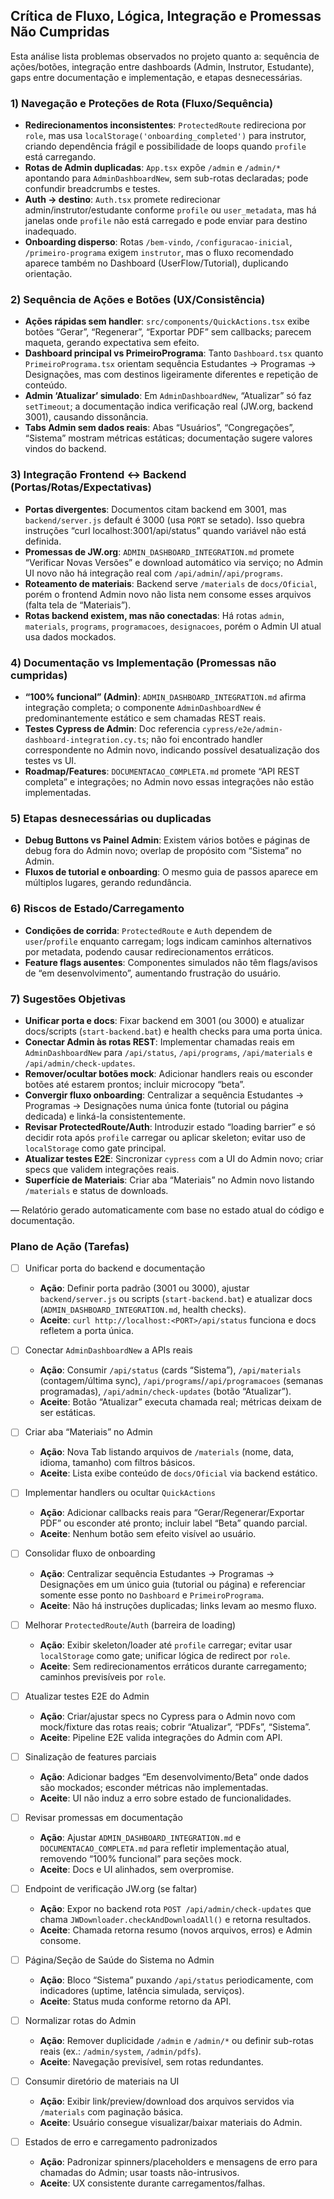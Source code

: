 ## Crítica de Fluxo, Lógica, Integração e Promessas Não Cumpridas

Esta análise lista problemas observados no projeto quanto a: sequência de ações/botões, integração entre dashboards (Admin, Instrutor, Estudante), gaps entre documentação e implementação, e etapas desnecessárias.

### 1) Navegação e Proteções de Rota (Fluxo/Sequência)
- **Redirecionamentos inconsistentes**: `ProtectedRoute` redireciona por `role`, mas usa `localStorage('onboarding_completed')` para instrutor, criando dependência frágil e possibilidade de loops quando `profile` está carregando.
- **Rotas de Admin duplicadas**: `App.tsx` expõe `/admin` e `/admin/*` apontando para `AdminDashboardNew`, sem sub-rotas declaradas; pode confundir breadcrumbs e testes.
- **Auth → destino**: `Auth.tsx` promete redirecionar admin/instrutor/estudante conforme `profile` ou `user_metadata`, mas há janelas onde `profile` não está carregado e pode enviar para destino inadequado.
- **Onboarding disperso**: Rotas `/bem-vindo`, `/configuracao-inicial`, `/primeiro-programa` exigem `instrutor`, mas o fluxo recomendado aparece também no Dashboard (UserFlow/Tutorial), duplicando orientação.

### 2) Sequência de Ações e Botões (UX/Consistência)
- **Ações rápidas sem handler**: `src/components/QuickActions.tsx` exibe botões “Gerar”, “Regenerar”, “Exportar PDF” sem callbacks; parecem maqueta, gerando expectativa sem efeito.
- **Dashboard principal vs PrimeiroPrograma**: Tanto `Dashboard.tsx` quanto `PrimeiroPrograma.tsx` orientam sequência Estudantes → Programas → Designações, mas com destinos ligeiramente diferentes e repetição de conteúdo.
- **Admin ‘Atualizar’ simulado**: Em `AdminDashboardNew`, “Atualizar” só faz `setTimeout`; a documentação indica verificação real (JW.org, backend 3001), causando dissonância.
- **Tabs Admin sem dados reais**: Abas “Usuários”, “Congregações”, “Sistema” mostram métricas estáticas; documentação sugere valores vindos do backend.

### 3) Integração Frontend ↔ Backend (Portas/Rotas/Expectativas)
- **Portas divergentes**: Documentos citam backend em 3001, mas `backend/server.js` default é 3000 (usa `PORT` se setado). Isso quebra instruções “curl localhost:3001/api/status” quando variável não está definida.
- **Promessas de JW.org**: `ADMIN_DASHBOARD_INTEGRATION.md` promete “Verificar Novas Versões” e download automático via serviço; no Admin UI novo não há integração real com `/api/admin`/`/api/programs`.
- **Roteamento de materiais**: Backend serve `/materials` de `docs/Oficial`, porém o frontend Admin novo não lista nem consome esses arquivos (falta tela de “Materiais”).
- **Rotas backend existem, mas não conectadas**: Há rotas `admin`, `materials`, `programs`, `programacoes`, `designacoes`, porém o Admin UI atual usa dados mockados.

### 4) Documentação vs Implementação (Promessas não cumpridas)
- **“100% funcional” (Admin)**: `ADMIN_DASHBOARD_INTEGRATION.md` afirma integração completa; o componente `AdminDashboardNew` é predominantemente estático e sem chamadas REST reais.
- **Testes Cypress de Admin**: Doc referencia `cypress/e2e/admin-dashboard-integration.cy.ts`; não foi encontrado handler correspondente no Admin novo, indicando possível desatualização dos testes vs UI.
- **Roadmap/Features**: `DOCUMENTACAO_COMPLETA.md` promete “API REST completa” e integrações; no Admin novo essas integrações não estão implementadas.

### 5) Etapas desnecessárias ou duplicadas
- **Debug Buttons vs Painel Admin**: Existem vários botões e páginas de debug fora do Admin novo; overlap de propósito com “Sistema” no Admin.
- **Fluxos de tutorial e onboarding**: O mesmo guia de passos aparece em múltiplos lugares, gerando redundância.

### 6) Riscos de Estado/Carregamento
- **Condições de corrida**: `ProtectedRoute` e `Auth` dependem de `user`/`profile` enquanto carregam; logs indicam caminhos alternativos por metadata, podendo causar redirecionamentos erráticos.
- **Feature flags ausentes**: Componentes simulados não têm flags/avisos de “em desenvolvimento”, aumentando frustração do usuário.

### 7) Sugestões Objetivas
- **Unificar porta e docs**: Fixar backend em 3001 (ou 3000) e atualizar docs/scripts (`start-backend.bat`) e health checks para uma porta única.
- **Conectar Admin às rotas REST**: Implementar chamadas reais em `AdminDashboardNew` para `/api/status`, `/api/programs`, `/api/materials` e `/api/admin/check-updates`.
- **Remover/ocultar botões mock**: Adicionar handlers reais ou esconder botões até estarem prontos; incluir microcopy “beta”.
- **Convergir fluxo onboarding**: Centralizar a sequência Estudantes → Programas → Designações numa única fonte (tutorial ou página dedicada) e linká-la consistentemente.
- **Revisar ProtectedRoute/Auth**: Introduzir estado “loading barrier” e só decidir rota após `profile` carregar ou aplicar skeleton; evitar uso de `localStorage` como gate principal.
- **Atualizar testes E2E**: Sincronizar `cypress` com a UI do Admin novo; criar specs que validem integrações reais.
- **Superfície de Materiais**: Criar aba “Materiais” no Admin novo listando `/materials` e status de downloads.

—
Relatório gerado automaticamente com base no estado atual do código e documentação.


### Plano de Ação (Tarefas)

- [ ] Unificar porta do backend e documentação
  - **Ação**: Definir porta padrão (3001 ou 3000), ajustar `backend/server.js` ou scripts (`start-backend.bat`) e atualizar docs (`ADMIN_DASHBOARD_INTEGRATION.md`, health checks).
  - **Aceite**: `curl http://localhost:<PORT>/api/status` funciona e docs refletem a porta única.

- [ ] Conectar `AdminDashboardNew` a APIs reais
  - **Ação**: Consumir `/api/status` (cards “Sistema”), `/api/materials` (contagem/última sync), `/api/programs`/`/api/programacoes` (semanas programadas), `/api/admin/check-updates` (botão “Atualizar”).
  - **Aceite**: Botão “Atualizar” executa chamada real; métricas deixam de ser estáticas.

- [ ] Criar aba “Materiais” no Admin
  - **Ação**: Nova Tab listando arquivos de `/materials` (nome, data, idioma, tamanho) com filtros básicos.
  - **Aceite**: Lista exibe conteúdo de `docs/Oficial` via backend estático.

- [ ] Implementar handlers ou ocultar `QuickActions`
  - **Ação**: Adicionar callbacks reais para “Gerar/Regenerar/Exportar PDF” ou esconder até pronto; incluir label “Beta” quando parcial.
  - **Aceite**: Nenhum botão sem efeito visível ao usuário.

- [ ] Consolidar fluxo de onboarding
  - **Ação**: Centralizar sequência Estudantes → Programas → Designações em um único guia (tutorial ou página) e referenciar somente esse ponto no `Dashboard` e `PrimeiroPrograma`.
  - **Aceite**: Não há instruções duplicadas; links levam ao mesmo fluxo.

- [ ] Melhorar `ProtectedRoute`/`Auth` (barreira de loading)
  - **Ação**: Exibir skeleton/loader até `profile` carregar; evitar usar `localStorage` como gate; unificar lógica de redirect por `role`.
  - **Aceite**: Sem redirecionamentos erráticos durante carregamento; caminhos previsíveis por `role`.

- [ ] Atualizar testes E2E do Admin
  - **Ação**: Criar/ajustar specs no Cypress para o Admin novo com mock/fixture das rotas reais; cobrir “Atualizar”, “PDFs”, “Sistema”.
  - **Aceite**: Pipeline E2E valida integrações do Admin com API.

- [ ] Sinalização de features parciais
  - **Ação**: Adicionar badges “Em desenvolvimento/Beta” onde dados são mockados; esconder métricas não implementadas.
  - **Aceite**: UI não induz a erro sobre estado de funcionalidades.

- [ ] Revisar promessas em documentação
  - **Ação**: Ajustar `ADMIN_DASHBOARD_INTEGRATION.md` e `DOCUMENTACAO_COMPLETA.md` para refletir implementação atual, removendo “100% funcional” para seções mock.
  - **Aceite**: Docs e UI alinhados, sem overpromise.

- [ ] Endpoint de verificação JW.org (se faltar)
  - **Ação**: Expor no backend rota `POST /api/admin/check-updates` que chama `JWDownloader.checkAndDownloadAll()` e retorna resultados.
  - **Aceite**: Chamada retorna resumo (novos arquivos, erros) e Admin consome.

- [ ] Página/Seção de Saúde do Sistema no Admin
  - **Ação**: Bloco “Sistema” puxando `/api/status` periodicamente, com indicadores (uptime, latência simulada, serviços).
  - **Aceite**: Status muda conforme retorno da API.

- [ ] Normalizar rotas do Admin
  - **Ação**: Remover duplicidade `/admin` e `/admin/*` ou definir sub-rotas reais (ex.: `/admin/system`, `/admin/pdfs`).
  - **Aceite**: Navegação previsível, sem rotas redundantes.

- [ ] Consumir diretório de materiais na UI
  - **Ação**: Exibir link/preview/download dos arquivos servidos via `/materials` com paginação básica.
  - **Aceite**: Usuário consegue visualizar/baixar materiais do Admin.

- [ ] Estados de erro e carregamento padronizados
  - **Ação**: Padronizar spinners/placeholders e mensagens de erro para chamadas do Admin; usar toasts não-intrusivos.
  - **Aceite**: UX consistente durante carregamentos/falhas.

